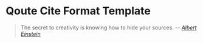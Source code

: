 # Qoute Cite Format Template

> The secret to creativity is knowing how to hide your sources. 
> -- <cite>[Albert Einstein][1]</cite>

[1]:http://www.quotedb.com/quotes/2112
